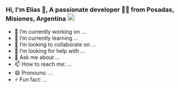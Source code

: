 ### Hi, I'm Elias 👋, A passionate developer 👨‍💻 from Posadas, Misiones, Argentina <img src="https://image.flaticon.com/icons/svg/164/164900.svg" width="20"/>
</hr>

- 🔭 I’m currently working on ...
- 🌱 I’m currently learning ...
- 👯 I’m looking to collaborate on ...
- 🤔 I’m looking for help with ...
- 💬 Ask me about ...
- 📫 How to reach me: ...
- 😄 Pronouns: ...
- ⚡ Fun fact: ...

